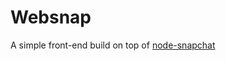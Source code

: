 Websnap
=======

A simple front-end build on top of <a href="https://github.com/nykac/node-snapchat">node-snapchat</a>
